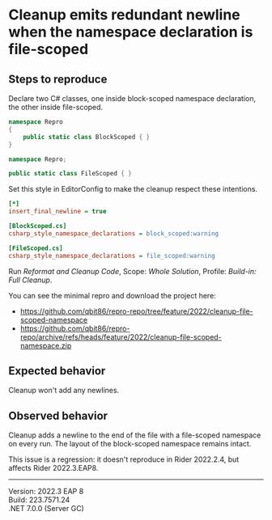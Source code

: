# Cleanup emits redundant newline when the namespace declaration is file-scoped

## Steps to reproduce

Declare two C# classes, one inside block-scoped namespace declaration, the other inside file-scoped.

```cs
namespace Repro
{
    public static class BlockScoped { }
}

```

```cs
namespace Repro;

public static class FileScoped { }

```

Set this style in EditorConfig to make the cleanup respect these intentions.

```ini
[*]
insert_final_newline = true

[BlockScoped.cs]
csharp_style_namespace_declarations = block_scoped:warning

[FileScoped.cs]
csharp_style_namespace_declarations = file_scoped:warning
```

Run _Reformat and Cleanup Code_, Scope: _Whole Solution_, Profile: _Build-in: Full Cleanup_.

You can see the minimal repro and download the project here:
- https://github.com/qbit86/repro-repo/tree/feature/2022/cleanup-file-scoped-namespace
- https://github.com/qbit86/repro-repo/archive/refs/heads/feature/2022/cleanup-file-scoped-namespace.zip

## Expected behavior

Cleanup won't add any newlines.

## Observed behavior

Cleanup adds a newline to the end of the file with a file-scoped namespace on every run.
The layout of the block-scoped namespace remains intact.

This issue is a regression: it doesn't reproduce in Rider 2022.2.4, but affects Rider 2022.3.EAP8.

---

Version: 2022.3 EAP 8  
Build: 223.7571.24  
.NET 7.0.0 (Server GC)
